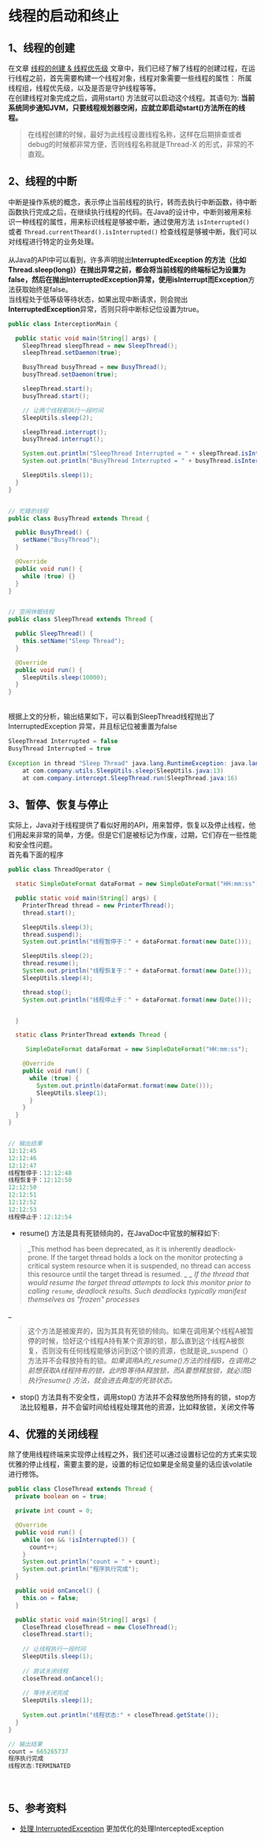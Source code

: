 # 线程的启动和终止



<a name="96ypi"></a>
## 1、线程的创建
在文章 [线程的创建 & 线程优先级](https://www.zhoutao123.com/page/book/java/category/qpg9q1) 文章中，我们已经了解了线程的创建过程，在运行线程之前，首先需要构建一个线程对象，线程对象需要一些线程的属性： 所属线程组，线程优先级，以及是否是守护线程等等。<br />在创建线程对象完成之后，调用start() 方法就可以启动这个线程。其语句为: **当前系统同步通知JVM，只要线程规划器空闲，应就立即启动start()方法所在的线程。**
> 在线程创建的时候，最好为此线程设置线程名称，这样在后期排查或者debug的时候都非常方便，否则线程名称就是Thread-X 的形式，非常的不直观。



<a name="6wYHp"></a>
## 2、线程的中断
中断是操作系统的概念，表示停止当前线程的执行，转而去执行中断函数，待中断函数执行完成之后，在继续执行线程的代码。在Java的设计中，中断则被用来标识一种线程的属性，用来标识线程是够被中断，通过使用方法 `isInterrupted()` 或者 `Thread.currentTheard().isInterrupted()` 检查线程是够被中断，我们可以对线程进行特定的业务处理。<br />
<br />从Java的API中可以看到，许多声明抛出**InterruptedException **的方法（比如Thread.sleep(long)）在抛出异常之前，都会将当前线程的终端标记为设置为false，然后在抛出InterruptedException异常，使用**isInterrupt而Exception**方法获取始终是false。<br />当线程处于低等级等待状态，如果出现中断请求，则会抛出**InterruptedException**异常，否则只将中断标记位设置为true。<br />

```java
public class InterceptionMain {

  public static void main(String[] args) {
    SleepThread sleepThread = new SleepThread();
    sleepThread.setDaemon(true);

    BusyThread busyThread = new BusyThread();
    busyThread.setDaemon(true);

    sleepThread.start();
    busyThread.start();

    // 让两个线程都执行一段时间
    SleepUtils.sleep(2);

    sleepThread.interrupt();
    busyThread.interrupt();

    System.out.println("SleepThread Interrupted = " + sleepThread.isInterrupted());
    System.out.println("BusyThread Interrupted = " + busyThread.isInterrupted());

    SleepUtils.sleep(1);
  }
}


// 忙碌的线程
public class BusyThread extends Thread {

  public BusyThread() {
    setName("BusyThread");
  }

  @Override
  public void run() {
    while (true) {}
  }
}


// 空闲休眠线程
public class SleepThread extends Thread {

  public SleepThread() {
    this.setName("Sleep Thread");
  }

  @Override
  public void run() {
    SleepUtils.sleep(10000);
  }
}

```

<br />根据上文的分析，输出结果如下，可以看到SleepThread线程抛出了InterruptedException 异常，并且标记位被重置为false
```java
SleepThread Interrupted = false
BusyThread Interrupted = true
    
Exception in thread "Sleep Thread" java.lang.RuntimeException: java.lang.InterruptedException: sleep interrupted
	at com.company.utils.SleepUtils.sleep(SleepUtils.java:13)
	at com.company.intercept.SleepThread.run(SleepThread.java:16)  
```


<a name="ts97j"></a>
## 3、暂停、恢复与停止
实际上，Java对于线程提供了看似好用的API，用来暂停，恢复以及停止线程，他们用起来非常的简单，方便。但是它们是被标记为作废，过期，它们存在一些性能和安全性问题。<br />首先看下面的程序
```java
public class ThreadOperator {

  static SimpleDateFormat dataFormat = new SimpleDateFormat("HH:mm:ss");

  public static void main(String[] args) {
    PrinterThread thread = new PrinterThread();
    thread.start();

    SleepUtils.sleep(3);
    thread.suspend();
    System.out.println("线程暂停于：" + dataFormat.format(new Date()));

    SleepUtils.sleep(2);
    thread.resume();
    System.out.println("线程恢复于：" + dataFormat.format(new Date()));
    SleepUtils.sleep(4);

    thread.stop();
    System.out.println("线程停止于：" + dataFormat.format(new Date()));


  }

  static class PrinterThread extends Thread {

     SimpleDateFormat dataFormat = new SimpleDateFormat("HH:mm:ss");

    @Override
    public void run() {
      while (true) {
        System.out.println(dataFormat.format(new Date()));
        SleepUtils.sleep(1);
      }
    }
  }
}


// 输出结果
12:12:45
12:12:46
12:12:47
线程暂停于：12:12:48
线程恢复于：12:12:50
12:12:50
12:12:51
12:12:52
12:12:53
线程停止于：12:12:54
```


- resume() 方法是具有死锁倾向的，在JavaDoc中官放的解释如下: 
> _This method has been deprecated, as it is  inherently deadlock-prone.  If the target thread holds a lock on the  monitor protecting a critical system resource when it is suspended, no  thread can access this resource until the target thread is resumed. _
> _
> _If  the thread that would resume the target thread attempts to lock this   monitor prior to calling <code>resume</code>, deadlock results.  Such deadlocks typically manifest themselves as "frozen" processes_

_
> 这个方法是被废弃的，因为其具有死锁的倾向。如果在调用某个线程A被暂停的时候，恰好这个线程A持有某个资源的锁，那么直到这个线程A被恢复，否则没有任何线程能够访问到这个锁的资源，也就是说_suspend（）方法并不会释放持有的锁。_如果调用A的_resume()方法的线程B，在调用之前想获取A线程持有的锁，此时B等待A释放锁，而A要想释放锁，就必须B执行resume() 方法，就会进去典型的死锁状态。_



- stop() 方法具有不安全性，调用stop() 方法并不会释放他所持有的锁，stop方法比较粗暴，并不会留时间给线程处理其他的资源，比如释放锁，关闭文件等



<a name="GHN69"></a>
## 4、优雅的关闭线程
除了使用线程终端来实现停止线程之外，我们还可以通过设置标记位的方式来实现优雅的停止线程，需要主要的是，设置的标记位如果是全局变量的话应该volatile 进行修饰。<br />

```java
public class CloseThread extends Thread {
  private boolean on = true;

  private int count = 0;

  @Override
  public void run() {
    while (on && !isInterrupted()) {
      count++;
    }
    System.out.println("count = " + count);
    System.out.println("程序执行完成");
  }

  public void onCancel() {
    this.on = false;
  }

  public static void main(String[] args) {
    CloseThread closeThread = new CloseThread();
    closeThread.start();
    
    // 让线程执行一段时间
    SleepUtils.sleep(1);
    
    // 尝试关闭线程
    closeThread.onCancel();
    
    // 等待关闭完成
    SleepUtils.sleep(1);
    
    System.out.println("线程状态:" + closeThread.getState());
  }
}

// 输出结果
count = 665265737
程序执行完成
线程状态:TERMINATED
```

<br />

<a name="rkRuS"></a>
## 5、参考资料

- [处理 InterruptedException](https://www.ibm.com/developerworks/cn/java/j-jtp05236.html) 更加优化的处理InterceptedException